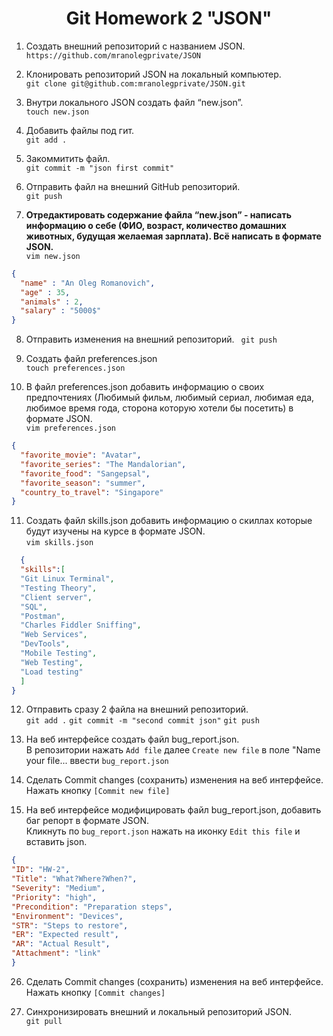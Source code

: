 <div align="center">

# Git Homework 2 "JSON"

</div>

 1.  Создать внешний репозиторий c названием JSON.  
 `https://github.com/mranolegprivate/JSON`
 
 2. Клонировать репозиторий JSON на локальный компьютер.  
 `git clone git@github.com:mranolegprivate/JSON.git `
 
 3. Внутри локального JSON создать файл “new.json”.  
 `touch new.json`
 
 4. Добавить файлы под гит.  
 `git add .`
 
 5. Закоммитить файл.  
 `git commit -m "json first commit"`
 
 6. Отправить файл на внешний GitHub репозиторий.  
 `git push`
 
 7. <b>Отредактировать содержание файла “new.json” - написать информацию о себе (ФИО, возраст, количество домашних животных, будущая желаемая зарплата). Всё написать в формате JSON.</b>  
  `vim new.json`
  
```json
{
  "name" : "An Oleg Romanovich",
  "age" : 35,
  "animals" : 2,
  "salary" : "5000$"
} 
```
 8. Отправить изменения на внешний репозиторий. 
 ` git push`
 
 9. Создать файл preferences.json  
 `touch preferences.json`
 
 10. В файл preferences.json добавить информацию о своих предпочтениях (Любимый фильм, любимый сериал, любимая еда, любимое время года, сторона которую хотели бы посетить) в формате JSON.  
 `vim preferences.json`  
 
 ```json
 {
   "favorite_movie": "Avatar",
   "favorite_series": "The Mandalorian",
   "favorite_food": "Sangepsal",
   "favorite_season": "summer",
   "country_to_travel": "Singapore"
 }
```
 11. Создать файл skills.json добавить информацию о скиллах которые будут изучены на курсе в формате JSON.  
 `vim skills.json`
 ```json
   {
   "skills":[
   "Git Linux Terminal",
   "Testing Theory", 
   "Client server", 
   "SQL", 
   "Postman", 
   "Charles Fiddler Sniffing", 
   "Web Services",     
   "DevTools", 
   "Mobile Testing", 
   "Web Testing", 
   "Load testing"
   ]
 }
 ```
 
 12. Отправить сразу 2 файла на внешний репозиторий.  
 `git add .`
 `git commit -m "second commit json"`
 `git push`
 
 13. На веб интерфейсе создать файл bug_report.json.  
 В репозитории нажать  `Add file` далее `Create new file` в поле "Name your file... ввести `bug_report.json`

 14. Сделать Commit changes (сохранить) изменения на веб интерфейсе.  
  Нажать кнопку `[Commit new file]`
 
 15. На веб интерфейсе модифицировать файл bug_report.json, добавить баг репорт в формате JSON.  
 Кликнуть по `bug_report.json` нажать на иконку `Edit this file` и вставить json.
 ```json
 {
 "ID": "HW-2",
 "Title": "What?Where?When?",
 "Severity": "Medium",
 "Priority": "high", 
 "Precondition": "Preparation steps",
 "Environment": "Devices",
 "STR": "Steps to restore",
 "ER": "Expected result",
 "AR": "Actual Result",
 "Attachment": "link"
}
 ```
 
 26. Сделать Commit changes (сохранить) изменения на веб интерфейсе. 
 Нажать кнопку `[Commit changes]`
 
 27. Синхронизировать внешний и локальный репозиторий JSON.  
 `git pull`
